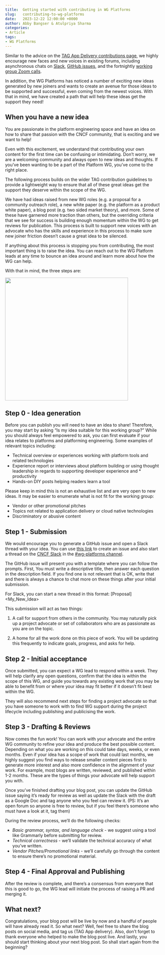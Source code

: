 ```yaml
---
title:  Getting started with contributing in WG Platforms
slug:   contributing-to-wg-platforms
date:   2023-12-22 12:00:00 +0000
author: Abby Bangser & Atulpriya Sharma
categories:
- Article
tags:
- WG Platforms
---
```


Similar to the advice on the [TAG App Delivery contributions page](https://tag-app-delivery.cncf.io/contribute/), we highly encourage new faces and new voices in existing forums, including asynchronous chats on [Slack](https://cloud-native.slack.com/archives/C020RHD43BP), [GitHub issues](https://github.com/cncf/tag-app-delivery/issues), and the fortnightly [working group Zoom calls](https://zoom.us/j/7276783015?pwd=R0RJMkRzQ1ZjcmE0WERGcTJTOEVyUT09).

In addition, the WG Platforms has noticed a number of exciting new ideas generated by new joiners and wants to create an avenue for those ideas to be supported and successful, even coming from the newest voices. With that in mind, we have created a path that will help these ideas get the support they need!

## When you have a new idea

You are passionate in the platform engineering space and have an idea on how to share that passion with the CNCF community, that is exciting and we want to help!

Even with this excitement, we understand that contributing your own content for the first time can be confusing or intimidating. Don’t worry, we are a welcoming community and always open to new ideas and thoughts. If you’ve been wanting to be a part of the Platform WG, you’ve come to the right place.

The following process builds on the wider TAG contribution guidelines to provide a lightweight way to ensure that all of these great ideas get the support they deserve within the scope of the WG.

We have had ideas raised from new WG roles (e.g. a proposal for a community outreach role), a new white paper (e.g. the platform as a product white paper), a blog post (e.g. two sided market theory), and more. Some of these have garnered more traction than others, but the overriding criteria that we see for success is building enough momentum within the WG to get reviews for publication. This process is built to support new voices with an advocate who has the skills and experience in this process to make sure new joiner friction doesn’t cause a great idea to be silenced.

If anything about this process is stopping you from contributing, the most important thing is to raise the idea. You can reach out to the WG Platform leads at any time to bounce an idea around and learn more about how the WG can help.

With that in mind, the three steps are:

<img src="../assets/platforms-contribution-stages.jpg" width=400px />

## Step 0 - Idea generation

Before you can publish you will need to have an idea to share! Therefore, you may start by asking “Is my idea suitable for this working group?” While you should always feel empowered to ask, you can first evaluate if your idea relates to platforms and platforming engineering. Some examples of relevant topics including:
* Technical overview or experiences working with platform tools and related technologies
* Experience report or interviews about platform building or using
thought leadership in regards to supporting developer experience and * productivity
* Hands-on DIY posts helping readers learn a tool

Please keep in mind this is not an exhaustive list and are very open to new ideas. It may be easier to enumerate what is not fit for the working group:
* Vendor or other promotional pitches
* Topics not related to application delivery or cloud native technologies
* Discriminatory or abusive content


## Step 1 - Submission

We would encourage you to generate a GitHub issue and open a Slack thread with your idea. You can use [this link](https://github.com/cncf/tag-app-delivery/issues/new?template=community-contribution.md) to create an issue and also start a thread on the [CNCF Slack](https://communityinviter.com/apps/cloud-native/cncf) in the [#wg-platforms channel](https://cloud-native.slack.com/archives/C020RHD43BP).

The GitHub issue will present you with a template where you can follow the prompts. First, You must write a descriptive title, then answer each question in the description field. If you find one is not relevant that is OK, write that and there is always a chance to chat more on these things after your initial submission.

For Slack, you can start a new thread in this format: [Proposal]<My_New_Idea>

This submission will act as two things:
1. A call for support from others in the community. You may naturally pick up a project advocate or set of collaborators who are as passionate as you are on the topic.

1. A home for all the work done on this piece of work. You will be updating this frequently to indicate goals, progress, and asks for help.

## Step 2 - Initial acceptance

Once submitted, you can expect a WG lead to respond within a week. They will help clarify any open questions, confirm that the idea is within the scope of this WG, and guide you towards any existing work that you may be able to benefit from or where your idea may fit better if it doesn’t fit best within the WG.

They will also recommend next steps for finding a project advocate so that you have someone to work with to find WG support during the project lifecycle including publishing and publicising the work.

## Step 3 - Drafting & Reviews

Now comes the fun work! You can work with your advocate and the entire WG community to refine your idea and produce the best possible content. Depending on what you are working on this could take days, weeks, or even months. Even if your idea has a scope of work that could last months, we highly suggest you find ways to release smaller content pieces first to generate more interest and also more confidence in the alignment of your work. For example, most blogs are written, reviewed, and published within 1-2 months. These are the types of things your advocate will help support you with.

Once you’ve finished drafting your blog post, you can update the GitHub issue saying it’s ready for review as well as update the Slack with the draft as a Google Doc and tag anyone who you feel can review it. (PS: It’s an open forum so anyone is free to review, but if you feel there’s someone who must have a look at it, tag them)

During the review process, we’ll do the following checks:
* _Basic grammar, syntax, and language check_ - we suggest using a tool like Grammarly before submitting for review.
* _Technical correctness_ - we’ll validate the technical accuracy of what you’ve written.
* _Vendor Pitches/Promotional links_ - we’ll carefully go through the content to ensure there’s no promotional material.

## Step 4 - Final Approval and Publishing

After the review is complete, and there’s a consensus from everyone that this is good to go, the WG lead will initiate the process of raising a PR and merging it.

## What next?

Congratulations, your blog post will be live by now and a handful of people will have already read it. So what next? Well, feel free to share the blog posts on social media, and tag us (TAG App delivery). Also, don’t forget to thank everyone who helped to make the blog post live. And lastly, you should start thinking about your next blog post. So shall start again from the beginning? 
